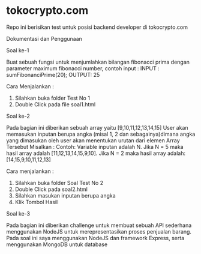 # tokocrypto.com
Repo ini berisikan test untuk posisi backend developer di tokocrypto.com

Dokumentasi dan Penggunaan

Soal ke-1 

Buat sebuah fungsi untuk menjumlahkan bilangan fibonacci prima
dengan parameter maximum fibonacci number, contoh input :
INPUT :
sumFibonanciPrime(20);
OUTPUT:
25

Cara Menjalankan :
1. Silahkan buka folder Test No 1
2. Double Click pada file soal1.html


Soal ke-2

Pada bagian ini diberikan sebuah array yaitu [9,10,11,12,13,14,15]
User akan memasukan inputan berupa angka (misal 1, 2 dan sebagainya)dimana angka yang dimasukan oleh user akan menentukan urutan dari elemen Array Tersebut
Misalkan : Contoh: Variable inputan adalah N.
Jika N = 5 maka hasil array adalah [11,12,13,14,15,9,10].
Jika N = 2 maka hasil array adalah: [14,15,9,10,11,12,13]

Cara menjalankan :
1. Silahkan buka folder Soal Test No 2
2. Double Click pada soal2.html
3. Silahkan masukan inputan berupa angka 
4. Klik Tombol Hasil

Soal ke-3

Pada bagian ini diberikan challenge untuk membuat sebuah API sederhana menggunakan NodeJS untuk merepresentasikan proses penjualan barang. 
Pada soal ini saya menggunakan NodeJS dan framework Express, serta menggunakan MongoDB untuk database 
